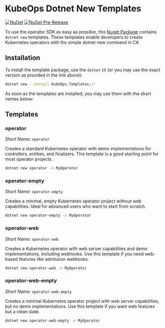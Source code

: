 # KubeOps Dotnet New Templates

[![NuGet](https://img.shields.io/nuget/v/KubeOps.Templates?label=NuGet&logo=nuget)](https://www.nuget.org/packages/KubeOps.Templates)
[![NuGet Pre-Release](https://img.shields.io/nuget/vpre/KubeOps.Templates?label=NuGet&logo=nuget)](https://www.nuget.org/packages/KubeOps.Templates)

To use the operator SDK as easy as possible, this
[Nuget Package](https://www.nuget.org/packages/KubeOps.Templates)
contains `dotnet new` templates.
These templates enable developers to create Kubernetes operators
with the simple dotnet new command in C#.

## Installation

To install the template package, use the `dotnet` cli
(or you may use the exact version as provided in the link above):

```bash
dotnet new --install KubeOps.Templates::*
```

As soon as the templates are installed, you may use them with the short names below:

## Templates

### operator

_Short Name_: `operator`

Creates a standard Kubernetes operator with demo implementations for controllers, entities, and finalizers. This template is a good starting point for most operator projects.

```bash
dotnet new operator -n MyOperator
```

### operator-empty

_Short Name_: `operator-empty`

Creates a minimal, empty Kubernetes operator project without web capabilities. Ideal for advanced users who want to start from scratch.

```bash
dotnet new operator-empty -n MyOperator
```

### operator-web

_Short Name_: `operator-web`

Creates a Kubernetes operator with web server capabilities and demo implementations, including webhooks. Use this template if you need web-based features like admission webhooks.

```bash
dotnet new operator-web -n MyOperator
```

### operator-web-empty

_Short Name_: `operator-web-empty`

Creates a minimal Kubernetes operator project with web server capabilities, but no demo implementations. Use this template if you want web features but a clean slate.

```bash
dotnet new operator-web-empty -n MyOperator
```
